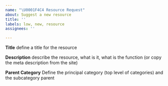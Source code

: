 ```yaml
---
name: "\U0001F4C4 Resource Request"
about: Suggest a new resource
title: ''
labels: low, new, resource
assignees: ''

---
```


**Title**
define a title for the resource

**Description**
describe the resource, what is it, what is the function (or copy the meta description from the site)

**Parent Category**
Define the principal category (top level of categories) and the subcategory parent
